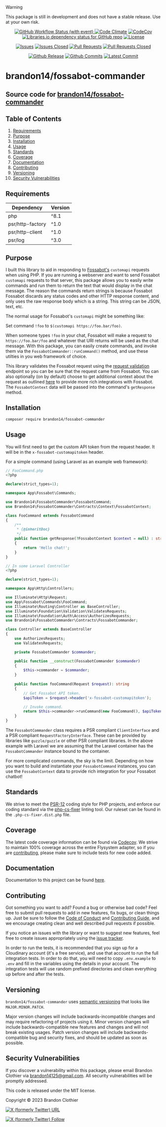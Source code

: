 > [!WARNING]
> This package is still in development and does not have a stable release. Use at your own risk.

<!-- markdownlint-disable MD033 -->
<p align="center">
  <a href="https://github.com/brandon14/fossabot-commander/actions/workflows/run-tests.yml" target="_blank"><img alt="GitHub Workflow Status (with event)" src="https://img.shields.io/github/actions/workflow/status/brandon14/fossabot-commander/run-tests?style=for-the-badge&cacheSeconds=36000">
  </a>
  <a href="https://codeclimate.com/github/brandon14/fossabot-commander/maintainability"><img src="https://img.shields.io/codeclimate/maintainability/brandon14/fossabot-commander.svg?style=for-the-badge&cacheSeconds=36000" alt="Code Climate"></a>
  <a href="https://codecov.io/gh/brandon14/fossabot-commander" target="_blank"><img src="https://img.shields.io/codecov/c/github/brandon14/fossabot-commander.svg?style=for-the-badge&cacheSeconds=36000" alt="CodeCov"></a>
  <a href="https://libraries.io/packagist/brandon14/fossabot-commander"><img alt="Libraries.io dependency status for GitHub repo" src="https://img.shields.io/librariesio/github/brandon14/fossabot-commander.svg?style=for-the-badge&cacheSeconds=36000"></a>
  <a href="https://github.com/brandon14/fossabot-commander/blob/main/LICENSE"><img src="https://img.shields.io/github/license/brandon14/fossabot-commander.svg?style=for-the-badge&cacheSeconds=36000" alt="License"></a>
</p>
<p align="center">
  <a href="https://github.com/brandon14/fossabot-commander/issues"><img src="https://img.shields.io/github/issues/brandon14/fossabot-commander.svg?style=for-the-badge&cacheSeconds=36000" alt="Issues"></a>
  <a href="https://github.com/brandon14/fossabot-commander/issues?q=is%3Aissue+is%3Aclosed"><img src="https://img.shields.io/github/issues-closed/brandon14/fossabot-commander.svg?style=for-the-badge&cacheSeconds=36000" alt="Issues Closed"></a>
  <a href="https://github.com/brandon14/fossabot-commander/pulls"><img src="https://img.shields.io/github/issues-pr/brandon14/fossabot-commander.svg?style=for-the-badge&cacheSeconds=36000" alt="Pull Requests"></a>
  <a href="https://github.com/brandon14/fossabot-commander/pulls?q=is%3Apr+is%3Aclosed"><img src="https://img.shields.io/github/issues-pr-closed/brandon14/fossabot-commander.svg?style=for-the-badge&cacheSeconds=36000" alt="Pull Requests Closed"></a>
</p>
<p align="center">
  <a href="https://github.com/brandon14/fossabot-commander/releases"><img src="https://img.shields.io/github/release/brandon14/fossabot-commander.svg?style=for-the-badge&cacheSeconds=36000" alt="Github Release"></a>
  <a href="https://github.com/brandon14/fossabot-commander/commits/main"><img src="https://img.shields.io/github/commit-activity/y/brandon14/fossabot-commander.svg?style=for-the-badge&cacheSeconds=36000" alt="Github Commits"></a>
  <a href="https://github.com/brandon14/fossabot-commander/commits/main"><img src="https://img.shields.io/github/last-commit/brandon14/fossabot-commander.svg?style=for-the-badge&cacheSeconds=36000" alt="Latest Commit"></a>
</p>
<!-- markdownlint-enable MD033 -->

# brandon14/fossabot-commander

## Source code for [brandon14/fossabot-commander](https://github.com/brandon14/fossabot-commander)

## Table of Contents

1. [Requirements](https://github.com/brandon14/fossabot-commander#requirements)
2. [Purpose](https://github.com/brandon14/fossabot-commander#purpose)
3. [Installation](https://github.com/brandon14/fossabot-commander#installation)
4. [Usage](https://github.com/brandon14/fossabot-commander#usage)
5. [Standards](https://github.com/brandon14/fossabot-commander#standards)
6. [Coverage](https://github.com/brandon14/fossabot-commander#coverage)
7. [Documentation](https://github.com/brandon14/fossabot-commander#documentation)
8. [Contributing](https://github.com/brandon14/fossabot-commander#contributing)
9. [Versioning](https://github.com/brandon14/fossabot-commander#versioning)
10. [Security Vulnerabilities](https://github.com/brandon14/fossabot-commander#security-vulnerabilities)

## Requirements

| Dependency       | Version |
|------------------|---------|
| php              | ^8.1    |
| psr/http-factory | ^1.0    |
| psr/http-client  | ^1.0    |
| psr/log          | ^3.0    |

## Purpose

I built this library to aid in responding to [Fossabot's](https://docs.fossabot.com/variables/customapi)
`customapi` requests when using PHP. If you are running a webserver and want to send Fossabot `customapi`
requests to that server, this package allows you to easily write commands and run them to return the text
that would display in the chat message. The reason the commands return strings is because Fossabot
Fossabot discards any status codes and other HTTP response content, and only uses the raw response body
which is a string. This string can be JSON, text, etc.

The normal usage for Fossabot's `customapi` might be something like:

Set command `!foo` to `$(customapi https://foo.bar/foo)`.

When someone types `!foo` in your chat, 
Fossabot will make a request to `https://foo.bar/foo` and whatever that URl returns will be used as the
chat message. With this package, you can easily create commands, and invoke them via the
`FossabotCommander::runCommand()` method, and use these utilties in you web framework of choice.

This library validates the Fossabot request using the [request validation](https://docs.fossabot.com/variables/customapi/#validating-requests)
endpoint so you can be sure that the request came from Fossabot. You can also optionally (on by default)
choose to get additional context about the request as outlined [here](https://docs.fossabot.com/variables/customapi/#validating-requests)
to provide more rich integrations with Fossabot. The `FossabotContext` data will be passed into the
command's `getResponse` method.

## Installation

```bash
composer require brandon14/fossabot-commander
```

## Usage

You will first need to get the custom API token from the request header. It will be in the 
`x-fossabot-customapitoken` header.

For a simple command (using Laravel as an example web framework):

```php
// FooCommand.php
<?php

declare(strict_types=1);

namespace App\Fossabot\Commands;

use Brandon14\FossabotCommander\FossabotCommand;
use Brandon14\FossabotCommander\Contracts\Context\FossabotContext;

class FooCommand extends FossabotCommand
{
    /**
     * {@inheritDoc}
     */
    public function getResponse(?FossabotContext $context = null) : string
    {
        return 'Hello chat!';
    }
}

// In some Laravel Controller
<?php

declare(strict_types=1);

namespace App\Http\Controllers;

use Illuminate\Http\Request;
use App\Fossabot\Commands\FooCommand;
use Illuminate\Routing\Controller as BaseController;
use Illuminate\Foundation\Validation\ValidatesRequests;
use Illuminate\Foundation\Auth\Access\AuthorizesRequests;
use Brandon14\FossabotCommander\Contracts\FossabotCommander;

class Controller extends BaseController
{
    use AuthorizesRequests;
    use ValidatesRequests;

    private FossabotCommander $commander;

    public function __construct(FossabotCommander $commander)
    {
        $this->commander = $commander;
    }
    
    public function fooCommand(Request $request): string
    {
        // Get Fossabot API token.
        $apiToken = $request->header('x-fossabot-customapitoken');

        // Invoke command.
        return $this->commander->runCommand(new FooCommand(), $apiToken);
    }
}
```

The `FossabotCommander` class requires a PSR compliant `ClientInterface` and a PSR compliant
`RequestFactoryInterface`. These can be provided by libraries like `guzzle/guzzle` or other PSR
compliant libraries. In the above example with Laravel we are assuming that the Laravel container
has the `FossabotCommander` instance bound to the container.

For more complicated commands, the sky is the limit. Depending on how you want to build and instantiate
your `FossabotCommand` instances, you can use the `FossabotContext` data to provide rich integration
for your Fossabot chatbot!

## Standards

We strive to meet the [PSR-12](https://www.php-fig.org/psr/psr-12/) coding style for PHP projects, and enforce our
coding standard via the [php-cs-fixer](https://github.com/FriendsOfPHP/PHP-CS-Fixer) linting tool. Our ruleset can be
found in the `.php-cs-fixer.dist.php` file.

## Coverage

The latest code coverage information can be found via [Codecov](https://codecov.io/gh/brandon14/fossabot-commander). We
strive to maintain 100% coverage across the entire Flysystem adapter, so if you are
[contributing](https://github.com/brandon14/fossabot-commander#contributing), please make sure to include tests for new
code added.

## Documentation

Documentation to this project can be found [here](https://brandon14.github.io/fossabot-commander/).

## Contributing

Got something you want to add? Found a bug or otherwise bad code? Feel free to submit pull
requests to add in new features, fix bugs, or clean things up. Just be sure to follow the
[Code of Conduct](https://github.com/brandon14/fossabot-commander/blob/master/.github/CODE_OF_CONDUCT.md)
and [Contributing Guide](https://github.com/brandon14/fossabot-commander/blob/master/.github/CONTRIBUTING.md),
and we encourage creating clean and well described pull requests if possible.

If you notice an issues with the library or want to suggest new features, feel free to create issues appropriately using
the [issue tracker](https://github.com/brandon14/fossabot-commander/issues).

In order to run the tests, it is recommended that you sign up for a Cloudinary account (it's a free service), and use that
account to run the full integration tests. In order to do that, you will need to copy `.env.example` to `.env` and fill
in the variables using the details in your account. The integration tests will use random prefixed directories and clean
everything up before and after the tests.

## Versioning

`brandon14/fossabot-commander` uses [semantic versioning](https://semver.org/) that looks like `MAJOR.MINOR.PATCH`.

Major version changes will include backwards-incompatible changes and may require refactoring of projects using it.
Minor version changes will include backwards-compatible new features and changes and will not break existing usages.
Patch version changes will include backwards-compatible bug and security fixes, and should be updated as soon as
possible.

## Security Vulnerabilities

If you discover a vulnerability within this package, please email Brandon Clothier via
[brandon14125@gmail.com](mailto:brandon14125@gmail.com). All security vulnerabilities will be promptly
addressed.

This code is released under the MIT license.

Copyright &copy; 2023 Brandon Clothier

[![X (formerly Twitter) URL](https://img.shields.io/twitter/url?url=https%3A%2F%2Fgithub.com%2Fbrandon14%2Ffossabot-commander&style=for-the-badge&logo=twitter&label=TWEET%20%40inhal3exh4le&cacheSeconds=3600)](https://twitter.com/intent/tweet?url=https%3A%2F%2Fgithub.com%2Fbrandon14%2Ffossabot-commander&text=Hey%20@inhal3exh4le%20this%20fossabot-commander%20package%20is%20pretty%20cool%21)

[![X (formerly Twitter) Follow](https://img.shields.io/twitter/follow/inhal3exh4le?style=for-the-badge&logo=twitter&cacheSeconds=3600)](https://twitter.com/intent/follow?screen_name=inhal3exh4le)
